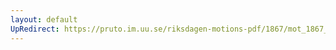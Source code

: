 ```yaml
---
layout: default
UpRedirect: https://pruto.im.uu.se/riksdagen-motions-pdf/1867/mot_1867__ak__252/mot_1867__ak__252-001.pdf
---
```

